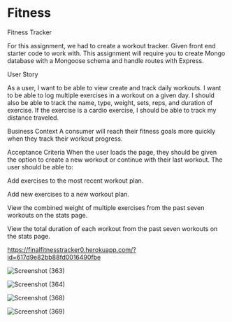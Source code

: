 # Fitness
Fitness Tracker


For this assignment, we had to create a workout tracker. Given front end starter code to work with. This assignment will require you to create Mongo database with a Mongoose schema and handle routes with Express.

User Story

As a user, I want to be able to view create and track daily workouts. I want to be able to log multiple exercises in a workout on a given day. I should also be able to track the name, type, weight, sets, reps, and duration of exercise. If the exercise is a cardio exercise, I should be able to track my distance traveled.


Business Context
A consumer will reach their fitness goals more quickly when they track their workout progress.

Acceptance Criteria
When the user loads the page, they should be given the option to create a new workout or continue with their last workout.
The user should be able to:


Add exercises to the most recent workout plan.


Add new exercises to a new workout plan.


View the combined weight of multiple exercises from the past seven workouts on the stats page.


View the total duration of each workout from the past seven workouts on the stats page.










https://finalfitnesstracker0.herokuapp.com/?id=617d9e82bb88fd0016490fbe










![Screenshot (363)](https://user-images.githubusercontent.com/83887301/139556396-ec891d6d-72ce-468b-af11-c3016dfcedf7.png)

![Screenshot (364)](https://user-images.githubusercontent.com/83887301/139556397-8dddea03-5f29-49eb-8018-0b50f82b9861.png)

![Screenshot (368)](https://user-images.githubusercontent.com/83887301/139556398-12d827d6-1d9f-4798-9734-a375a092e49f.png)

![Screenshot (369)](https://user-images.githubusercontent.com/83887301/139556400-dd042dff-516d-4f03-9cfa-27ea174f5712.png)
